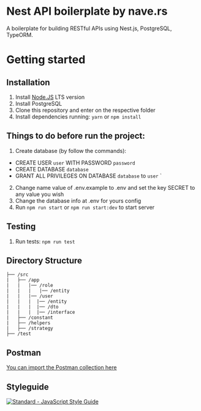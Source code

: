 # Nest API boilerplate by nave.rs

A boilerplate for building RESTful APIs using Nest.js, PostgreSQL, TypeORM.

# Getting started

## Installation

1. Install [Node.JS](https://nodejs.org/en/) LTS version
2. Install PostgreSQL
3. Clone this repository and enter on the respective folder
4. Install dependencies running: `yarn` or `npm install`

## Things to do before run the project:

1. Create database (by follow the commands):

- CREATE USER `user` WITH PASSWORD `password`
- CREATE DATABASE `database`
- GRANT ALL PRIVILEGES ON DATABASE `database` to `user`
  `

2. Change name value of .env.example to .env and set the key SECRET to any value you wish
3. Change the database info at .env for yours config
4. Run `npm run start` or `npm run start:dev` to start server

## Testing

1. Run tests: `npm run test`

## Directory Structure

```
├── /src
|   ├── /app
|   |   |── /role
|   |   |   |── /entity
|   |   |── /user
|   |   |  |── /entity
|   |   |  |── /dto
|   |   |  |── /interface
|   ├── /constant
|   ├── /helpers
|   ├── /strategy
├── /test
```

## Postman

[You can import the Postman collection here](https://www.getpostman.com/collections/c9b038ec63dfae147b04)

## Styleguide

[![Standard - JavaScript Style Guide](https://cdn.rawgit.com/feross/standard/master/badge.svg)](https://github.com/feross/standard)
